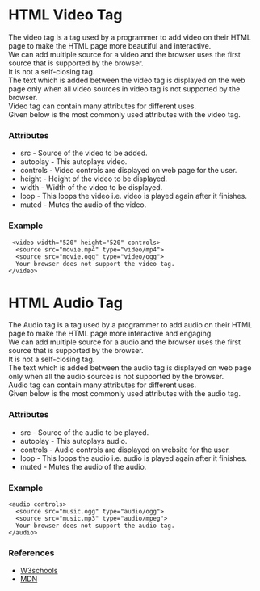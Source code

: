 # HTML Video Tag 

The video tag is a tag used by a programmer to add video on their HTML page to make the HTML page more beautiful and interactive.  
We can add multiple source for a video and the browser uses the first source that is supported by the browser.  
It is not a self-closing tag.  
The text which is added between the video tag is displayed on the web page only when all video sources in video tag is not supported by the browser.   
Video tag can contain many attributes for different uses.  
Given below is the most commonly used attributes with the video tag.  

### Attributes

- src - Source of the video to be added.
- autoplay - This autoplays video.
- controls - Video controls are displayed on web page for the user.
- height - Height of the video to be displayed.
- width - Width of the video to be displayed.
- loop -  This loops the video i.e. video is played again after it finishes.
- muted - Mutes the audio of the video.

### Example
```
 <video width="520" height="520" controls> 
  <source src="movie.mp4" type="video/mp4">
  <source src="movie.ogg" type="video/ogg">
  Your browser does not support the video tag.
</video>
```

# HTML Audio Tag 

The Audio tag is a tag used by a programmer to add audio on their HTML page to make the HTML page more interactive and engaging.  
We can add multiple source for a audio and the browser uses the first source that is supported by the browser.  
It is not a self-closing tag.  
The text which is added between the audio tag is displayed on web page only when all the audio sources is not supported by the browser.   
Audio tag can contain many attributes for different uses.   
Given below is the most commonly used attributes with the audio tag.  

### Attributes

- src - Source of the audio to be played.
- autoplay - This autoplays audio.
- controls - Audio controls are displayed on website for the user.
- loop -  This loops the audio i.e. audio is played again after it finishes.
- muted - Mutes the audio of the audio.

### Example
```
<audio controls>
  <source src="music.ogg" type="audio/ogg">
  <source src="music.mp3" type="audio/mpeg">
  Your browser does not support the audio tag.
</audio>
```

### References

- [W3schools](https://www.w3schools.com/tags/tag_audio.asp)
- [MDN](https://developer.mozilla.org/en-US/docs/Web/HTML/Element/video)

